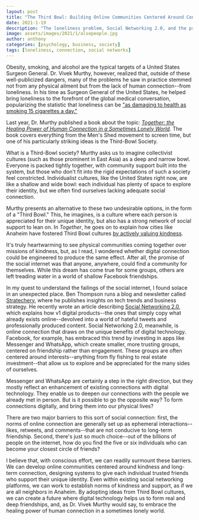 ```yaml
---
layout: post
title: "The Third Bowl: Building Online Communities Centered Around Connection"
date: 2021-1-19
description: "The loneliness problem, Social Networking 2.0, and the promise of better digital connection."
image: assets/images/2021/1/alsopeople.jpg
author: anthony
categories: [psychology, business, society]
tags: [loneliness, connection, social networks]
---
```


Obesity, smoking, and alcohol are the typical targets of a United States Surgeon General. Dr. Vivek Murthy, however, realized that, outside of these well-publicized dangers, many of the problems he saw in practice stemmed not from any physical ailment but from the lack of human connection--from loneliness. In his time as Surgeon General of the United States, he helped bring loneliness to the forefront of the global medical conversation, popularizing the statistic that loneliness can be ["as damaging to health as smoking 15 cigarettes a day."](https://www.hrsa.gov/enews/past-issues/2019/january-17/loneliness-epidemic)

Last year, Dr. Murthy published a book about the topic: [*Together: the Healing Power of Human Connection in a Sometimes Lonely World*](https://www.vivekmurthy.com/together-bookO). The book covers everything from the Men's Shed movement to screen time, but one of his particularly striking ideas is the Third-Bowl Society.

What is a Third-Bowl society? Murthy asks us to imagine collectivist cultures (such as those prominent in East Asia) as a deep and narrow bowl. Everyone is packed tightly together, with community support built into the system, but those who don't fit into the rigid expectations of such a society feel constricted. Individualist cultures, like the United States right now, are like a shallow and wide bowl: each individual has plenty of space to explore their identity, but we often find ourselves lacking adequate social connection. 

Murthy presents an alternative to these two undesirable options, in the form of a "Third Bowl." This, he imagines, is a culture where each person is appreciated for their unique identity, but also has a strong network of social support to lean on. In *Together*, he goes on to explain how cities like Anaheim have fostered Third Bowl cultures [by actively valuing kindness](https://cityofkindness.org/the-first-city-of-kindness/). 

It's truly heartwarming to see physical communities coming together over missions of kindness, but, as I read, I wondered whether digital connection could be engineered to produce the same effect. After all, the promise of the social internet was that anyone, anywhere, could find a community for themselves. While this dream has come true for some groups, others are left treading water in a world of shallow Facebook friendships. 

In my quest to understand the failings of the social internet, I found solace in an unexpected place. Ben Thompson runs a blog and newsletter called [Stratechery](https://stratechery.com), where he publishes insights on tech trends and business strategy. He recently wrote an article describing [Social Networking 2.0](https://stratechery.com/2020/social-networking-2-0/), which explains how v1 digital products--the ones that simply copy what already exists online--devolved into a world of hateful tweets and professionally produced content. Social Networking 2.0, meanwhile, is online connection that draws on the unique benefits of digital technology. Facebook, for example, has embraced this trend by investing in apps like Messenger and WhatsApp, which create smaller, more trusting groups, centered on friendship rather than engagement. These groups are often centered around interests--anything from fly fishing to real estate investment--that allow us to explore and be appreciated for the many sides of ourselves. 

Messenger and WhatsApp are certainly a step in the right direction, but they mostly reflect an enhancement of existing connections with digital technology. They enable us to deepen our connections with the people we already met in person. But is it possible to go the opposite way? To form connections digitally, and bring them into our physical lives?

There are two major barriers to this sort of social connection: first, the norms of online connection are generally set up as ephemeral interactions--likes, retweets, and comments--that are not conducive to long-term friendship. Second, there's just so much choice--out of the billions of people on the internet, how do you find the five or six individuals who can become your closest circle of friends?

I believe that, with conscious effort, we can readily surmount these barriers. We can develop online communities centered around kindness and long-term connection, designing systems to give each individual trusted friends who support their unique identity. Even within existing social networking platforms, we can work to establish norms of kindness and support, as if we are all neighbors in Anaheim. By adopting ideas from Third Bowl cultures, we can create a future where digital technology helps us to form real and deep friendships, and, as Dr. Vivek Murthy would say, to embrace the healing power of human connection in a sometimes lonely world. 